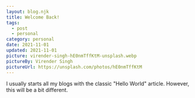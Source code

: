 ```yaml
---
layout: blog.njk
title: Welcome Back!
tags:
  - post
  - personal
category: personal
date: 2021-11-01
updated: 2021-11-01
picture: virender-singh-hE0nmTffKtM-unsplash.webp
pictureBy: Virender Singh
pictureUrl: https://unsplash.com/photos/hE0nmTffKtM
---
```


I usually starts all my blogs with the classic "Hello World" article. However, this will be a bit different.
